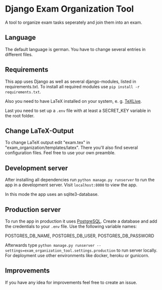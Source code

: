 # Django Exam Organization Tool

A tool to organize exam tasks seperately and join them into an exam.

## Language

The default language is german. You have to change several entries in different files.

## Requirements

This app uses Django as well as several django-modules, listed in requirements.txt. To install all required modules use `pip install -r requirements.txt`.

Also you need to have LaTeX installed on your system, e. g. [TeXLive](https://www.tug.org/texlive/).

Last you need to set up a `.env` file with at least a SECRET_KEY variable in the root folder.

## Change LaTeX-Output

To change LaTeX output edit "exam.tex" in "exam_organization/templates/latex". There you'll also find several configuration files. Feel free to use your own preamble.

## Development server

After installing all dependencies run `python manage.py runserver` to run the app in a development server. Visit `localhost:8000` to view the app.

In this mode the app uses an sqlite3-database.

## Production server

To run the app in production it uses [PostgreSQL](https://www.postgresql.org/). Create a database and add the credentials to your `.env` file. Use the following variable names:

POSTGRES_DB_NAME, POSTGRES_DB_USER, POSTGRES_DB_PASSWORD

Afterwards type `python manage.py runserver --settings=exam_organization_tool.settings.production` to run server locally. For deployment use other environments like docker, heroku or gunicorn.

## Improvements

If you have any idea for improvements feel free to create an issue.

